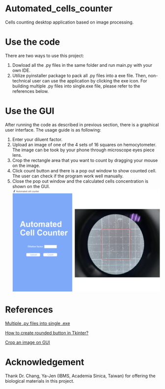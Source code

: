 # Automated_cells_counter
Cells counting desktop application based on image processing.

# Use the code
There are two ways to use this project:
1. Dowload all the .py files in the same folder and run main.py with your own IDE.
2. Utilize pyinstaller package to pack all .py files into a exe file. Then, non-technical user can use the application by clicking the exe icon. 
For building multiple .py files into single.exe file, please refer to the references below. 

# Use the GUI
After running the code as described in previous section, there is a graphical user interface. The usage guide is as following:
1. Enter your diluent factor.
2. Upload an image of one of the 4 sets of 16 squares on hemocytometer. The image can be took by your phone through microscope eyes piece lens.
3. Crop the rectangle area that you want to count by dragging your mouse on the image.
4. Click count button and there is a pop out window to show counted cell. The user can check if the program work well manually.  
5. Close the pop out window and the calculated cells concentration is shown on the GUI.
   ![GUI_screen_shot](/GUI_screen_shot.png?raw=true)

# References
[Multiple .py files into single .exe](https://stackoverflow.com/questions/51455765/how-to-build-multiple-py-files-into-a-single-executable-file-using-pyinstaller)

[How to create rounded button in Tkinter?](https://stackoverflow.com/questions/42579927/how-to-make-a-rounded-button-tkinter)

[Crop an image on GUI](https://stackoverflow.com/questions/67762695/tkinter-draw-rectangle-using-a-mouse-and-crop-a-photo-in-the-shape-of-that-rec)

# Acknowledgement
Thank Dr. Chang, Ya-Jen (IBMS, Academia Sinica, Taiwan) for offering the biological materials in this project.






